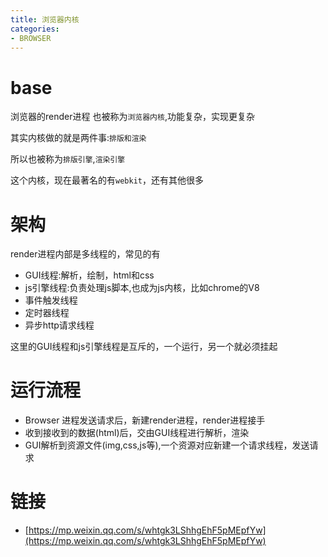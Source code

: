 ```yaml
---
title: 浏览器内核
categories: 
- BROWSER
---
```


# base

浏览器的render进程 也被称为`浏览器内核`,功能复杂，实现更复杂

其实内核做的就是两件事:`排版和渲染`

所以也被称为`排版引擎`,`渲染引擎`

这个内核，现在最著名的有`webkit`，还有其他很多


# 架构

render进程内部是多线程的，常见的有

- GUI线程:解析，绘制，html和css
- js引擎线程:负责处理js脚本,也成为js内核，比如chrome的V8
- 事件触发线程
- 定时器线程
- 异步http请求线程

这里的GUI线程和js引擎线程是互斥的，一个运行，另一个就必须挂起

# 运行流程

- Browser 进程发送请求后，新建render进程，render进程接手
- 收到接收到的数据(html)后，交由GUI线程进行解析，渲染
- GUI解析到资源文件(img,css,js等),一个资源对应新建一个请求线程，发送请求





# 链接
- [https://mp.weixin.qq.com/s/whtgk3LShhgEhF5pMEpfYw](https://mp.weixin.qq.com/s/whtgk3LShhgEhF5pMEpfYw)